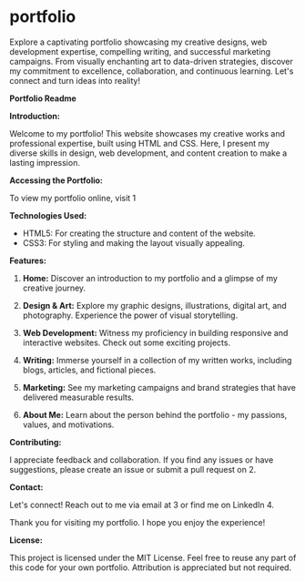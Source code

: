 # portfolio
Explore a captivating portfolio showcasing my creative designs, web development expertise, compelling writing, and successful marketing campaigns. From visually enchanting art to data-driven strategies, discover my commitment to excellence, collaboration, and continuous learning. Let's connect and turn ideas into reality!


**Portfolio Readme**

**Introduction:**

Welcome to my portfolio! This website showcases my creative works and professional expertise, built using HTML and CSS. Here, I present my diverse skills in design, web development, and content creation to make a lasting impression.

**Accessing the Portfolio:**

To view my portfolio online, visit 1

**Technologies Used:**

- HTML5: For creating the structure and content of the website.
- CSS3: For styling and making the layout visually appealing.

**Features:**

1. **Home:** Discover an introduction to my portfolio and a glimpse of my creative journey.

2. **Design & Art:** Explore my graphic designs, illustrations, digital art, and photography. Experience the power of visual storytelling.

3. **Web Development:** Witness my proficiency in building responsive and interactive websites. Check out some exciting projects.

4. **Writing:** Immerse yourself in a collection of my written works, including blogs, articles, and fictional pieces.

5. **Marketing:** See my marketing campaigns and brand strategies that have delivered measurable results.

6. **About Me:** Learn about the person behind the portfolio - my passions, values, and motivations.

**Contributing:**

I appreciate feedback and collaboration. If you find any issues or have suggestions, please create an issue or submit a pull request on 2.

**Contact:**

Let's connect! Reach out to me via email at 3 or find me on LinkedIn 4.

Thank you for visiting my portfolio. I hope you enjoy the experience!

**License:**

This project is licensed under the MIT License. Feel free to reuse any part of this code for your own portfolio. Attribution is appreciated but not required.
